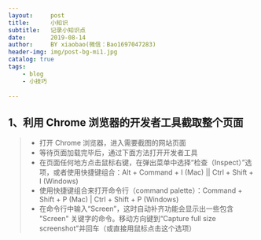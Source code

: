 ```yaml
---
layout:     post
title:      小知识 
subtitle:   记录小知识点
date:       2019-08-14
author:     BY xiaobao(微信：Bao1697047283)
header-img: img/post-bg-mi1.jpg
catalog: true
tags:
    - blog
    - 小技巧
   
---
```


## 1、利用 Chrome 浏览器的开发者工具截取整个页面


>* 打开 Chrome 浏览器，进入需要截图的网站页面
>* 等待页面加载完毕后，通过下面方法打开开发者工具
>* 在页面任何地方点击鼠标右键，在弹出菜单中选择“检查（Inspect）”选项，或者使用快捷键组合：Alt + Command + I (Mac) || Ctrl + Shift + I (Windows)
>* 使用快捷键组合来打开命令行（command palette）：Command + Shift + P (Mac) | Ctrl + Shift + P (Windows)
>* 在命令行中输入“Screen”，这时自动补齐功能会显示出一些包含 "Screen" 关键字的命令。移动方向键到“Capture full size screenshot”并回车（或直接用鼠标点击这个选项）
>



